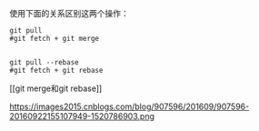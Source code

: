 使用下面的关系区别这两个操作：

```shell
git pull 
#git fetch + git merge


git pull --rebase 
#git fetch + git rebase
```

[[git merge和git rebase]]

https://images2015.cnblogs.com/blog/907596/201609/907596-20160922155107949-1520786903.png